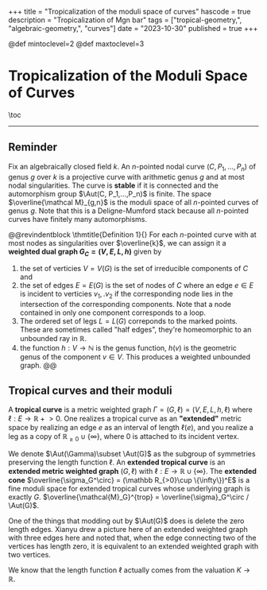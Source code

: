 +++
title = "Tropicalization of the moduli space of curves"
hascode = true
description = "Tropicalization of Mgn bar"
tags = ["tropical-geometry,", "algebraic-geometry,", "curves"]
date = "2023-10-30"
published = true
+++

@def mintoclevel=2
@def maxtoclevel=3

# Tropicalization of the Moduli Space of Curves

\toc

---

## Reminder

Fix an algebraically closed field $k$. An $n$-pointed nodal curve $(C, P_1,...,P_n)$ of genus $g$ over $k$ is a projective curve with arithmetic genus $g$ and at most nodal singularities. The curve is **stable** if it is connected and the automorphism group $\Aut(C, P_1,...,P_n)$ is finite. The space $\overline{\mathcal M}_{g,n}$ is the moduli space of all $n$-pointed curves of genus $g$. Note that this is a Deligne-Mumford stack because all $n$-pointed curves have finitely many automorphisms.

@@revindentblock
    \thmtitle{Definition 1}{} For each $n$-pointed curve with at most nodes as singularities over $\overline{k}$, we can assign it a **weighted dual graph $G_C = (V,E,L,h)$** given by

1. the set of verticies $V = V(G)$ is the set of irreducible components of $C$ and
1. the set of edges $E = E(G)$ is the set of nodes of $C$ where an edge $e \in E$ is incident to verticies $v_1,.v_2$ if the corresponding node lies in the intersection of the corresponding components. Note that a node contained in only one component corresponds to a loop.
1. The ordered set of legs $L = L(G)$ correponds to the marked points. These are sometimes called "half edges", they're homeomorphic to an unbounded ray in $\mathbb R$.
1. the function $h:V\to \mathbb N$ is the genus function, $h(v)$ is the geometric genus of the component $v\in V$.
    This produces a weighted unbounded graph.
@@

## Tropical curves and their moduli
A **tropical curve** is a metric weighted graph $\Gamma = (G, \ell) = (V,E,L,h,\ell)$ where $\ell: E\to \mathbb R+{> 0}$. One realizes a tropical curve as an **"extended"** metric space by realizing an edge $e$ as an interval of length $\ell(e)$, and you realize a leg as a copy of $\mathbb R_{\geq 0}\cup \{\infty\}$, where $0$ is attached to its incident vertex.

We denote $\Aut(\Gamma)\subset \Aut(G)$ as the subgroup of symmetries preserving the length function $\ell$. An **extended tropical curve** is an **extended metric weighted graph** $(G,\ell)$ with $\ell:E\to \mathbb R \cup \{\infty\}$. The **extended cone** $\overline{\sigma_G^\circ} = (\mathbb R_{>0}\cup \{\infty\})^E$ is a fine moduli space for extended tropical curves whose underlying graph is exactly $G$. $\overline{\mathcal{M}_G}^{trop} = \overline{\sigma}_G^\circ / \Aut(G)$.

One of the things that modding out by $\Aut(G)$ does is delete the zero length edges. Xianyu drew a picture here of an extended weighted graph with three edges here and noted that, when the edge connecting two of the vertices has length zero, it is equivalent to an extended weighted graph with two vertices.

We know that the length function $\ell$ actually comes from the valuation $K\to \mathbb R$. 



